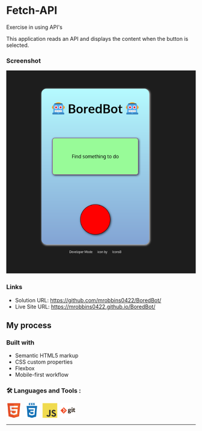 # Fetch-API
Exercise in using API's

This application reads an API and displays the content when the button is selected.

### Screenshot
![Screenshot](images/BoredBotScnCap.png)

### Links

- Solution URL: https://github.com/mrobbins0422/BoredBot/
- Live Site URL: https://mrobbins0422.github.io/BoredBot/

## My process

### Built with

- Semantic HTML5 markup
- CSS custom properties
- Flexbox
- Mobile-first workflow

### :hammer_and_wrench: Languages and Tools :

<div>
  <img src="https://github.com/devicons/devicon/blob/master/icons/html5/html5-original.svg" title="HTML5" alt="HTML" width="40" height="40"/>&nbsp;
  <img src="https://github.com/devicons/devicon/blob/master/icons/css3/css3-plain-wordmark.svg"  title="CSS3" alt="CSS" width="40" height="40"/>&nbsp;
  <img src="https://github.com/devicons/devicon/blob/master/icons/javascript/javascript-original.svg" title="JavaScript" alt="JavaScript" width="40" height="40"/>&nbsp;
  <img src="https://github.com/devicons/devicon/blob/master/icons/git/git-original-wordmark.svg" title="Git" **alt="Git" width="40" height="40"/>
</div>

---

